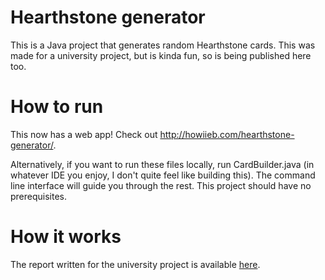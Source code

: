 # Hearthstone generator
This is a Java project that generates random Hearthstone cards. This was made for a university project, but is kinda fun, so is being published here too.

# How to run
This now has a web app! Check out http://howiieb.com/hearthstone-generator/.

Alternatively, if you want to run these files locally, run CardBuilder.java (in whatever IDE you enjoy, I don't quite feel like building this). The command line interface will guide you through the rest. This project should have no prerequisites.

# How it works
The report written for the university project is available [here](https://docs.google.com/document/d/1DtcC83qUC942zmqDzuqnyNP3iK05cOTc_d87OjKi9PY/edit?usp=sharing).

